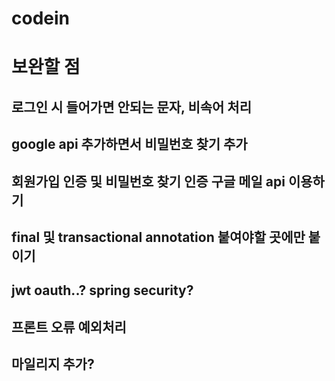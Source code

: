 # codein

# 보완할 점

## 로그인 시 들어가면 안되는 문자, 비속어 처리

## google api 추가하면서 비밀번호 찾기 추가

## 회원가입 인증 및 비밀번호 찾기 인증 구글 메일 api 이용하기

## final 및 transactional annotation 붙여야할 곳에만 붙이기

## jwt oauth..? spring security?

## 프론트 오류 예외처리

## 마일리지 추가?


